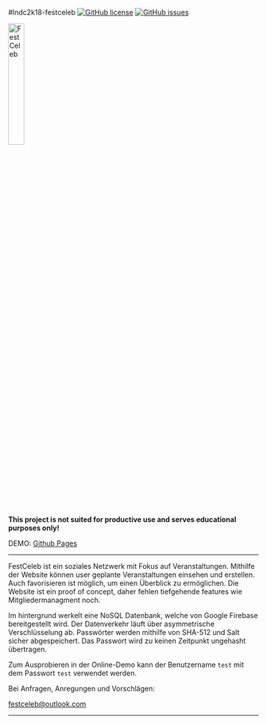 #lndc2k18-festceleb
[![GitHub license](https://img.shields.io/github/license/BlackFisch/lndc2k18-festceleb.svg)](hhttps://github.com/BlackFisch/lndc2k18-festceleb/blob/master/LICENSE) [![GitHub issues](https://img.shields.io/github/issues/Naereen/StrapDown.js.svg)](https://GitHub.com/Naereen/StrapDown.js/issues/)

<img src="https://blackfisch.github.io/lndc2k18-festceleb/images/logo.png" alt="FestCeleb" width="25%"/>

**This project is not suited for productive use and serves educational purposes only!**

DEMO: [Github Pages](https://blackfisch.github.io/lndc2k18-festceleb/)


--------------------------------------------------------------------------------

FestCeleb ist ein soziales Netzwerk mit Fokus auf Veranstaltungen.
Mithilfe der Website können user geplante Veranstaltungen einsehen und erstellen. Auch favorisieren ist möglich, um einen Überblick zu ermöglichen.
Die Website ist ein proof of concept, daher fehlen tiefgehende features wie Mitgliedermanagment noch.

Im hintergrund werkelt eine NoSQL Datenbank, welche von Google Firebase bereitgestellt wird.
Der Datenverkehr läuft über asymmetrische Verschlüsselung ab.
Passwörter werden mithilfe von SHA-512 und Salt sicher abgespeichert. Das Passwort wird zu keinen Zeitpunkt ungehasht übertragen.


Zum Ausprobieren in der Online-Demo kann der Benutzername `test` mit dem Passwort `test` verwendet werden.

Bei Anfragen, Anregungen und Vorschlägen:

[festceleb@outlook.com](mailto:festceleb@outlook.com)

--------------------------------------------------------------------------------
